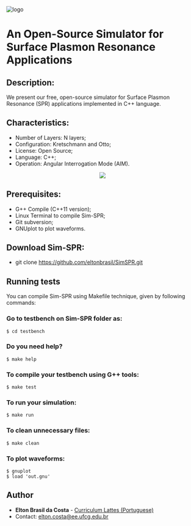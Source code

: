 ![logo](https://user-images.githubusercontent.com/25873978/47947397-7c18f200-defa-11e8-9943-9d10470bd2b9.png)

# An Open-Source Simulator for Surface Plasmon Resonance Applications
## Description:

We present our free, open-source simulator for Surface Plasmon Resonance (SPR) applications implemented in C++ language.

## Characteristics:

* Number of Layers: N layers;
* Configuration: Kretschmann and Otto;
* License: Open Source;
* Language: C++;
* Operation: Angular Interrogation Mode (AIM).

<p align="center">
  <img src="https://user-images.githubusercontent.com/25873978/47953522-a4860800-df5d-11e8-9d89-2d8bbd403478.png">
</p>

## Prerequisites:

* G++ Compile (C++11 version);
* Linux Terminal to compile Sim-SPR;
* Git subversion;
* GNUplot to plot waveforms.

## Download Sim-SPR:

* git clone https://github.com/eltonbrasil/SimSPR.git 

## Running tests

You can compile Sim-SPR using Makefile technique, given by following commands:

### Go to testbench on Sim-SPR folder as:
```
$ cd testbench
```
### Do you need help?
```
$ make help
```
### To compile your testbench using G++ tools:
```
$ make test
```
### To run your simulation:
```
$ make run
```
### To clean unnecessary files:
```
$ make clean
```
### To plot waveforms:
```
$ gnuplot
$ load 'out.gnu'
```

## Author

* **Elton Brasil da Costa** - [Curriculum Lattes (Portuguese)](http://buscatextual.cnpq.br/buscatextual/visualizacv.do?id=K4459901A6)
* Contact: elton.costa@ee.ufcg.edu.br

